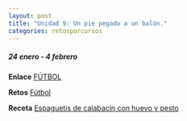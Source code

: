 ```yaml
---
layout: post
title: "Unidad 9: Un pie pegado a un balón."
categories: retosporcursos
---
```


##### *24 enero - 4 febrero*

**Enlace** [FÚTBOL](https://danieledufis.github.io/futbol/futbol)

**Retos** [Fútbol](https://danieledufis.github.io/pdfs/F%C3%BAtbol-retos-4.pdf)

**Receta** [Espaguetis de calabacín con huevo y pesto](https://danieledufis.github.io/pdfs/Receta-Espaguetis%20de%20Calabacin.pdf)
